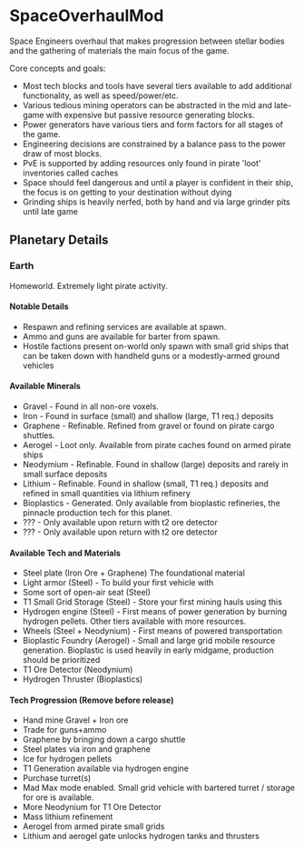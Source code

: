 # SpaceOverhaulMod
Space Engineers overhaul that makes progression between stellar bodies and the gathering of materials the main focus of the game. 

Core concepts and goals:
- Most tech blocks and tools have several tiers available to add additional functionality, as well as speed/power/etc.
- Various tedious mining operators can be abstracted in the mid and late-game with expensive but passive resource generating blocks.
- Power generators have various tiers and form factors for all stages of the game.
- Engineering decisions are constrained by a balance pass to the power draw of most blocks. 
- PvE is supported by adding resources only found in pirate 'loot' inventories called caches
- Space should feel dangerous and until a player is confident in their ship, the focus is on getting to your destination without dying
- Grinding ships is heavily nerfed, both by hand and via large grinder pits until late game

## Planetary Details
### Earth
Homeworld. Extremely light pirate activity. 

#### Notable Details
- Respawn and refining services are available at spawn. 
- Ammo and guns are available for barter from spawn.
- Hostile factions present on-world only spawn with small grid ships that can be taken down with handheld guns or a modestly-armed ground vehicles

#### Available Minerals
- Gravel - Found in all non-ore voxels.
- Iron - Found in surface (small) and shallow (large, T1 req.) deposits
- Graphene - Refinable. Refined from gravel or found on pirate cargo shuttles.
- Aerogel - Loot only. Available from pirate caches found on armed pirate ships
- Neodymium - Refinable. Found in shallow (large) deposits and rarely in small surface deposits
- Lithium - Refinable. Found in shallow (small, T1 req.) deposits and refined in small quantities via lithium refinery
- Bioplastics - Generated. Only available from bioplastic refineries, the pinnacle production tech for this planet.
- ??? - Only available upon return with t2 ore detector
- ??? - Only available upon return with t2 ore detector

#### Available Tech and Materials
- Steel plate (Iron Ore + Graphene) The foundational material
- Light armor (Steel) - To build your first vehicle with
- Some sort of open-air seat (Steel) 
- T1 Small Grid Storage (Steel) - Store your first mining hauls using this
- Hydrogen engine (Steel) - First means of power generation by burning hydrogen pellets. Other tiers available with more resources.
- Wheels (Steel + Neodynium) - First means of powered transportation
- Bioplastic Foundry (Aerogel) - Small and large grid mobile resource generation. Bioplastic is used heavily in early midgame, production should be prioritized
- T1 Ore Detector (Neodynium)
- Hydrogen Thruster (Bioplastics)

#### Tech Progression (Remove before release)
- Hand mine Gravel + Iron ore 
- Trade for guns+ammo
- Graphene by bringing down a cargo shuttle
- Steel plates via iron and graphene
- Ice for hydrogen pellets
- T1 Generation available via hydrogen engine 
- Purchase turret(s)
- Mad Max mode enabled. Small grid vehicle with bartered turret / storage for ore is available.
- More Neodynium for T1 Ore Detector
- Mass lithium refinement
- Aerogel from armed pirate small grids
- Lithium and aerogel gate unlocks hydrogen tanks and thrusters

